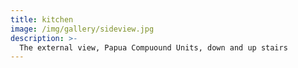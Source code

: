 ```yaml
---
title: kitchen
image: /img/gallery/sideview.jpg
description: >-
  The external view, Papua Compuound Units, down and up stairs
---
```


